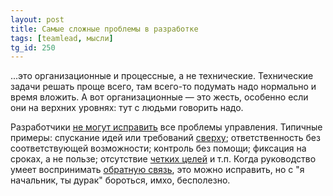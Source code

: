 ```yaml
---
layout: post
title: Самые сложные проблемы в разработке
tags: [teamlead, мысли]
tg_id: 250
---
```

...это организационные и процессные, а не технические. Технические задачи решать проще всего, там всего-то подумать надо нормально и время вложить. А вот организационные — это жесть, особенно если они на верхних уровнях: тут с людьми говорить надо.

Разработчики [не могут исправить](https://iism.org/article/developers-can-t-fix-bad-management-57) все проблемы управления. Типичные примеры: спускание идей или требований [сверху](/2021/11/18/enterprise-is-killing-software.html); ответственность без соответствующей возможности; контроль без помощи; фиксация на сроках, а не пользе; отсутствие [четких целей](/2021/09/09/self-organizing-team.html) и т.п. Когда руководство умеет воспринимать [обратную связь](/2021/05/11/feedback-and-transparency.html), это можно исправить, но с "я начальник, ты дурак" бороться, имхо, бесполезно.

